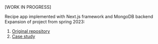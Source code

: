 [WORK IN PROGRESS]

Recipe app implemented with Next.js framework and MongoDB backend
<br />
Expansion of project from spring 2023: 
<ol>
  <li>
    <a href="https://github.com/jasminecao/cookbooked">Original repository</a>
  </li>
  <li>
    <a href="https://www.sylvia-zhao.com/#/cookbooked">Case study</a>
  </li>
</ol>
